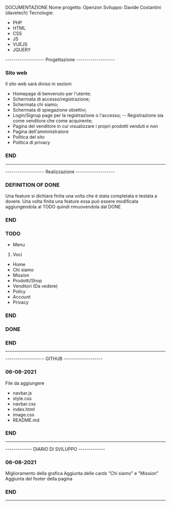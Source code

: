 DOCUMENTAZIONE
Nome progetto: Openzon
Sviluppo: Davide Costantini (davetech)
Tecnologie:
- PHP
- HTML
- CSS
- JS
- VUEJS
- JQUERY

------------------- Progettazione -------------------
### Sito web ###
Il sito web sarà diviso in sezioni
- Homepage di benvenuto per l'utente;
- Schermata di accesso/registrazione;
- Schermata chi siamo;
- Schermata di spiegazione obiettivi;
- Login/Signup page per la registrazione o l'accesso;
  -- Registrazione sia come venditore che come acquirente;
- Pagina del venditore in cui visualizzare i propri prodotti venduti e non
- Pagina dell'amministratore
- Politica del sito
- Politica di privacy
### END ####
-----------------------------------------------------

------------------- Realizzazione -------------------
### DEFINITION OF DONE ###
  Una feature si dichiara finita una volta che è stata
  completata e testata a dovere.
  Una volta finita una feature essa può essere modificata aggiungendola al TODO
  quindi rimuovendola dal DONE
### END ###

### TODO ###
  - Menu
  1) Voci
   - Home
   - Chi siamo
   - Mission
   - Prodotti/Shop
   - Venditori (Da vedere)
   - Policy
   - Account
   - Privacy
### END ###

### DONE ###

### END ###
-----------------------------------------------------

------------------- GITHUB -------------------
### 06-08-2021 ###
File da aggiungere
- navbar.js
- style.css
- navbar.css
- index.html
- image.css
- README.md
### END ###
----------------------------------------------

------------- DIARIO DI SVILUPPO -------------
### 06-08-2021 ###
Miglioramento della grafica
Aggiunta delle cards "Chi siamo" e "Mission"
Aggiunta del footer della pagina
### END ###
----------------------------------------------